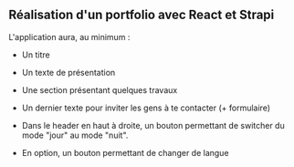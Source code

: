 ## Réalisation d'un portfolio avec React et Strapi

L'application aura, au minimum : 

- Un titre

- Un texte de présentation

- Une section présentant quelques travaux

- Un dernier texte pour inviter les gens à te contacter (+ formulaire)
  
- Dans le header en haut à droite, un bouton permettant de switcher du mode "jour" au mode "nuit".

- En option, un bouton permettant de changer de langue

